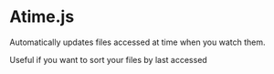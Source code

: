 # Atime.js

Automatically updates files accessed at time when you watch them.

Useful if you want to sort your files by last accessed
